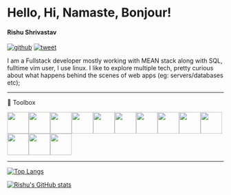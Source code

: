 # Hello, Hi, Namaste, Bonjour!
#### Rishu Shrivastav

[![github](https://img.shields.io/github/followers/rish15?style=social)](https://nodesource.com/products/nsolid)  [![tweet](https://img.shields.io/twitter/url?style=social&url=https%3A%2F%2Ftwitter.com%2Frishpein15)](https://twitter.com/rishpein15)

I am a Fullstack developer mostly working with MEAN stack along with SQL, fulltime vim user, I use linux. 
I like to explore multiple tech, pretty curious about what happens behind the scenes of web apps (eg: servers/databases etc);

---

🧰 Toolbox

<img src="https://cdn.worldvectorlogo.com/logos/html5.svg" width="50px" height="50px"/><img src="https://cdn.worldvectorlogo.com/logos/logo-javascript.svg" width="50px" height="50px"/><img src="https://cdn.worldvectorlogo.com/logos/typescript.svg" width="50px" height="50px"/><img src="https://cdn.worldvectorlogo.com/logos/nodejs-icon.svg" width="50px" height="50px"/><img src="https://cdn.worldvectorlogo.com/logos/angular-icon-1.svg" width="50px" height="50px"/><img src="https://cdn.worldvectorlogo.com/logos/bootstrap-4.svg" width="50px" height="50px"/><img src="https://cdn.worldvectorlogo.com/logos/material-ui-1.svg" width="50px" height="50px"/><img src="https://cdn.worldvectorlogo.com/logos/mongodb.svg" width="50px" height="50px"/><img src="https://cdn.worldvectorlogo.com/logos/mysql-5.svg" width="50px" height="50px"/><img src="https://cdn.worldvectorlogo.com/logos/postgresql.svg" width="50px" height="50px"/><img src="https://cdn.worldvectorlogo.com/logos/linux-tux.svg" width="50px" height="50px"/><img src="https://cdn.worldvectorlogo.com/logos/heroku-1.svg" width="50px" height="50px"/><img src="https://cdn.worldvectorlogo.com/logos/vim.svg" width="50px" height="50px"/>

---
[![Top Langs](https://github-readme-stats.vercel.app/api/top-langs/?username=rish15&hide=html,css&theme=radical)](https://github.com/anuraghazra/github-readme-stats)

[![Rishu's GitHub stats](https://github-readme-stats.vercel.app/api?username=rish15&theme=radical)](https://github.com/anuraghazra/github-readme-stats)
